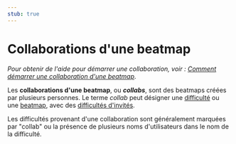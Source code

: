 ```yaml
---
stub: true
---
```


# Collaborations d'une beatmap

*Pour obtenir de l'aide pour démarrer une collaboration, voir : [Comment démarrer une collaboration d'une beatmap](/wiki/Guides/Collab_Information)*.

Les **collaborations d'une beatmap**, ou ***collabs***, sont des beatmaps créées par plusieurs personnes. Le terme *collab* peut désigner une [difficulté](/wiki/Beatmap/Difficulty) ou une [beatmap](/wiki/Beatmap), avec des [difficultés d'invités](/wiki/Beatmap/Guest_difficulty).

Les difficultés provenant d'une collaboration sont généralement marquées par "collab" ou la présence de plusieurs noms d'utilisateurs dans le nom de la difficulté.
